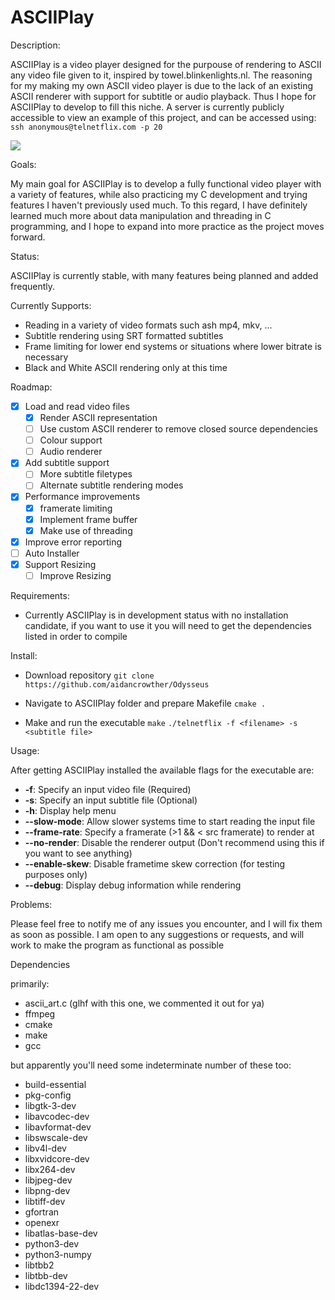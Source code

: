 # ASCIIPlay

Description:

  ASCIIPlay is a video player designed for the purpouse of rendering to ASCII any video file given to it, inspired by towel.blinkenlights.nl. The reasoning for my making my  own ASCII video player is due to the lack of an existing ASCII renderer with support for subtitle or audio playback. Thus I hope for  ASCIIPlay to develop to fill this niche. A server is currently publicly accessible to view an example of this project, and can be accessed using: `ssh anonymous@telnetflix.com -p 20`
  
   ![](ASCIIPlay.gif)
  
Goals:

  My main goal for ASCIIPlay is to develop a fully functional video player with a variety of features, while also practicing my C development and trying features I haven't previously used much. To this regard, I have definitely learned much more about data manipulation and threading in C programming, and I hope to expand into more practice as the project moves forward.
  
Status:
  
   ASCIIPlay is currently stable, with many features being planned and added frequently.
   
   Currently Supports:
   
   - Reading in a variety of video formats such ash mp4, mkv, ...
   - Subtitle rendering using SRT formatted subtitles
   - Frame limiting for lower end systems or situations where lower bitrate is necessary
   - Black and White ASCII rendering only at this time
   
Roadmap:

   - [x] Load and read video files
      - [x] Render ASCII representation
      - [ ] Use custom ASCII renderer to remove closed source dependencies
      - [ ] Colour support
      - [ ] Audio renderer
   - [x] Add subtitle support
      - [ ] More subtitle filetypes
      - [ ] Alternate subtitle rendering modes
   - [x] Performance improvements
      - [x] framerate limiting
      - [x] Implement frame buffer
      - [x] Make use of threading
   - [x] Improve error reporting
   - [ ] Auto Installer
   - [x] Support Resizing
      - [ ] Improve Resizing
   
Requirements:

   - Currently ASCIIPlay is in development status with no installation candidate, if you want to use it you will need to get the dependencies listed in order to compile
   
Install:

   - Download repository
     `git clone https://github.com/aidancrowther/Odysseus`
     
   - Navigate to ASCIIPlay folder and prepare Makefile
     `cmake .`
     
   - Make and run the executable
     `make`
     `./telnetflix -f <filename> -s <subtitle file>`
     
Usage:

   After getting ASCIIPlay installed the available flags for the executable are:
   
   - __-f__: Specify an input video file (Required)
   - __-s__: Specify an input subtitle file (Optional)
   - __-h__: Display help menu
   - __--slow-mode__: Allow slower systems time to start reading the input file
   - __--frame-rate__: Specify a framerate (>1 && < src framerate) to render at
   - __--no-render__: Disable the renderer output (Don't recommend using this if you want to see anything)
   - __--enable-skew__: Disable frametime skew correction (for testing purposes only)
   - __--debug__: Display debug information while rendering
      
Problems:

   Please feel free to notify me of any issues you encounter, and I will fix them as soon as possible. I am open to any suggestions or requests, and will work to make the program as functional as possible

Dependencies

primarily:
* ascii\_art.c (glhf with this one, we commented it out for ya)
* ffmpeg
* cmake
* make
* gcc

but apparently you'll need some indeterminate number of these too:
* build-essential
* pkg-config
* libgtk-3-dev
* libavcodec-dev
* libavformat-dev
* libswscale-dev
* libv4l-dev
* libxvidcore-dev
* libx264-dev
* libjpeg-dev
* libpng-dev
* libtiff-dev
* gfortran
* openexr
* libatlas-base-dev
* python3-dev
* python3-numpy
* libtbb2
* libtbb-dev
* libdc1394-22-dev

